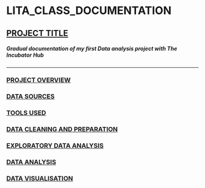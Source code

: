 # LITA_CLASS_DOCUMENTATION
## [PROJECT TITLE](#project-title)
##### Gradual documentation of my first Data analysis project with The Incubator Hub
---
### [PROJECT OVERVIEW](#project-overview)
### [DATA SOURCES](#data-sources)
### [TOOLS USED](#tools-used)
### [DATA CLEANING AND PREPARATION](#data-cleaning-and-preparation)
### [EXPLORATORY DATA ANALYSIS](#exploratory-data-analysis)
### [DATA ANALYSIS](#data-analysis)
### [DATA VISUALISATION](#data-visualisation)

